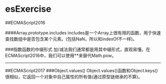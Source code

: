 # esExercise
##ECMAScript2016

####Array.prototype.includes
includes是一个Array上很有用的函数，用于快速查找数组中是否包含某个元素。(包括NaN，所以和indexOf不一样)。

###指数函数的中缀形式
加/减法我们通常都是用其中缀形式，直观易懂。在ECMAScript2016中，我们可以使用**来替代Math.pow。
*****

##ECMAScript2017
###Object.values()
Object.values()函数和Object.keys()很相似，它返回一个对象中自己属性的所有值(通过原型链继承的不算)。

